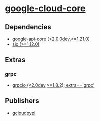 # [google-cloud-core](https://pypi.org/project/google-cloud-core)

## Dependencies
- [google-api-core (<2.0.0dev,>=1.21.0)](packages/g/google-api-core.md)
- [six (>=1.12.0)](packages/s/six.md)


## Extras

### grpc
- [grpcio (<2.0dev,>=1.8.2); extra=='grpc'](packages/g/grpcio.md)


## Publishers
- [gcloudpypi](https://pypi.org/user/gcloudpypi)

